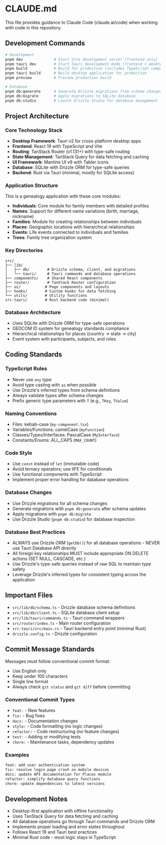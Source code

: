 # CLAUDE.md

This file provides guidance to Claude Code (claude.ai/code) when working with code in this repository.

## Development Commands

```bash
# Development
pnpm dev              # Start Vite development server (frontend only)
pnpm tauri dev        # Start Tauri development mode (frontend + desktop app)
pnpm build            # Build for production (includes TypeScript compilation)
pnpm tauri build      # Build desktop application for production
pnpm preview          # Preview production build

# Database
pnpm db:generate      # Generate Drizzle migrations from schema changes
pnpm db:migrate       # Apply migrations to SQLite database
pnpm db:studio        # Launch Drizzle Studio for database management
```

## Project Architecture

### Core Technology Stack
- **Desktop Framework**: Tauri v2 for cross-platform desktop apps
- **Frontend**: React 19 with TypeScript and Vite
- **Routing**: TanStack Router (v1.131+) with type-safe routing
- **State Management**: TanStack Query for data fetching and caching
- **UI Framework**: Mantine UI v8 with Tabler icons
- **Database**: SQLite with Drizzle ORM for type-safe queries
- **Backend**: Rust via Tauri (minimal, mostly for SQLite access)

### Application Structure
This is a genealogy application with these core modules:
- **Individuals**: Core module for family members with detailed profiles
- **Names**: Support for different name variations (birth, marriage, nickname)
- **Families**: Module for creating relationships between individuals
- **Places**: Geographic locations with hierarchical relationships
- **Events**: Life events connected to individuals and families
- **Trees**: Family tree organization system

### Key Directories
```
src/
├── lib/
│   ├── db/        # Drizzle schema, client, and migrations
│   └── tauri/     # Tauri commands and database operations
├── components/    # Shared React components
├── router/        # TanStack Router configuration
├── ui/           # Page components and layouts
├── hooks/        # Custom hooks for data fetching
└── utils/        # Utility functions
src-tauri/        # Rust backend code (minimal)
```

### Database Architecture
- Uses SQLite with Drizzle ORM for type-safe operations
- GEDCOM ID system for genealogy standards compliance
- Hierarchical relationships for places (country → state → city)
- Event system with participants, subjects, and roles

## Coding Standards

### TypeScript Rules
- Never use `any` type
- Avoid type casting with `as` when possible
- Use Drizzle's inferred types from schema definitions
- Always validate types after schema changes
- Prefix generic type parameters with `T` (e.g., `TKey`, `TValue`)

### Naming Conventions
- Files: kebab-case (`my-component.tsx`)
- Variables/Functions: camelCase (`myFunction`)
- Classes/Types/Interfaces: PascalCase (`MyInterface`)
- Constants/Enums: ALL_CAPS (`MAX_COUNT`)

### Code Style
- Use `const` instead of `let` (immutable code)
- Avoid ternary operators; use IIFE for conditionals
- Use functional components with TypeScript
- Implement proper error handling for database operations

### Database Changes
- Use Drizzle migrations for all schema changes
- Generate migrations with `pnpm db:generate` after schema updates
- Apply migrations with `pnpm db:migrate`
- Use Drizzle Studio (`pnpm db:studio`) for database inspection

### Database Best Practices
- ALWAYS use Drizzle ORM (`getDb()`) for all database operations - NEVER use Tauri Database API directly
- All foreign key relationships MUST include appropriate ON DELETE actions (SET NULL, CASCADE, etc.)
- Use Drizzle's type-safe queries instead of raw SQL to maintain type safety
- Leverage Drizzle's inferred types for consistent typing across the application

## Important Files
- `src/lib/db/schema.ts` - Drizzle database schema definitions
- `src/lib/db/client.ts` - SQLite database client setup
- `src/lib/tauri/commands.ts` - Tauri command wrappers
- `src/router/index.ts` - Main router configuration
- `src-tauri/src/main.rs` - Tauri backend entry point (minimal Rust)
- `drizzle.config.ts` - Drizzle configuration

## Commit Message Standards

Messages must follow conventional commit format:
- Use English only
- Keep under 100 characters
- Single line format
- Always check `git status` and `git diff` before committing

### Conventional Commit Types
- `feat:` - New features
- `fix:` - Bug fixes  
- `docs:` - Documentation changes
- `style:` - Code formatting (no logic changes)
- `refactor:` - Code restructuring (no feature changes)
- `test:` - Adding or modifying tests
- `chore:` - Maintenance tasks, dependency updates

### Examples
```bash
feat: add user authentication system
fix: resolve login page crash on mobile devices
docs: update API documentation for Places module
refactor: simplify database query functions
chore: update dependencies to latest versions
```

## Development Notes
- Desktop-first application with offline functionality
- Uses TanStack Query for data fetching and caching
- All database operations go through Tauri commands and Drizzle ORM
- Implements proper loading and error states throughout
- Follows React 19 and Tauri best practices
- Minimal Rust code - most logic stays in TypeScript